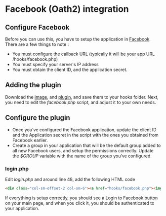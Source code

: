 # Facebook (Oath2) integration

## Configure Facebook
Before you can use this, you have to setup the application in [Facebook](https://developers.facebook.com/docs/facebook-login/).  There are a few things to note :
* You must configure the callback URL (typically it will be your app URL /hooks/facebook.php)
* You must specify your server's IP address
* You must obtain the client ID, and the application secret.

## Adding the plugin
Download the [image](facebook-login-blue.png), and [plugin](facebook.php), and save them to your hooks folder. Next, you need to edit the _facebook.php_ script, and adjust it to your own needs.
## Configure the plugin
* Once you've configured the Facebook application, update the client ID and the Application secret in the script with the ones you obtained from Facebook earlier.
* Create a group in your application that will be the default group added to all new Facebook users, and setup the permissions correctly.
Update the _$GROUP_ variable with the name of the group you've configured. 

### login.php
Edit _login.php_ and around line 48, add the following HTML code
```html
<div class="col-sm-offset-2 col-sm-6"><a href="hooks/facebook.php"><img src="hooks/facebook-login-blue.png"></a></div>
```
If everything is setup correctly, you should see a Login to Facebook button on your main page, and when you click it, you should be authenticated to your application.
